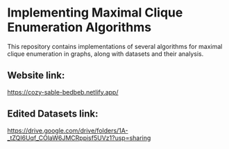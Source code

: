 # Implementing Maximal Clique Enumeration Algorithms
This repository contains implementations of several algorithms for maximal clique enumeration in graphs, along with datasets and their analysis.

## Website link:
https://cozy-sable-bedbeb.netlify.app/

## Edited Datasets link:
https://drive.google.com/drive/folders/1A-_tZQI6Uqf_COlaW6JMCRppisf5UVz1?usp=sharing
